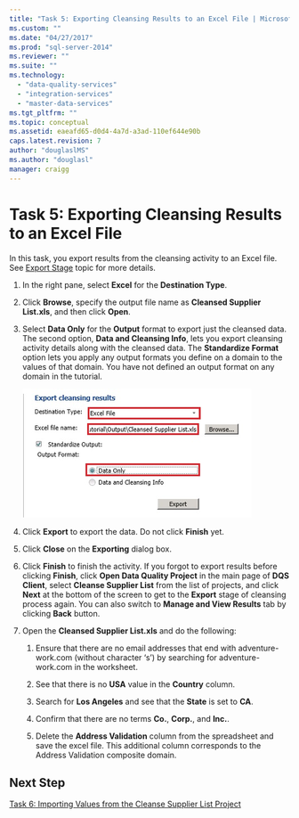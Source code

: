 ```yaml
---
title: "Task 5: Exporting Cleansing Results to an Excel File | Microsoft Docs"
ms.custom: ""
ms.date: "04/27/2017"
ms.prod: "sql-server-2014"
ms.reviewer: ""
ms.suite: ""
ms.technology: 
  - "data-quality-services"
  - "integration-services"
  - "master-data-services"
ms.tgt_pltfrm: ""
ms.topic: conceptual
ms.assetid: eaeafd65-d0d4-4a7d-a3ad-110ef644e90b
caps.latest.revision: 7
author: "douglaslMS"
ms.author: "douglasl"
manager: craigg
---
```

# Task 5: Exporting Cleansing Results to an Excel File
  In this task, you export results from the cleansing activity to an Excel file. See [Export Stage](http://msdn.microsoft.com/library/hh213061.aspx#Export) topic for more details.  
  
1.  In the right pane, select **Excel** for the **Destination Type**.  
  
2.  Click **Browse**, specify the output file name as **Cleansed Supplier List.xls**, and then click **Open**.  
  
3.  Select **Data Only** for the **Output** format to export just the cleansed data. The second option, **Data and Cleansing Info**, lets you export cleansing activity details along with the cleansed data. The **Standardize Format** option lets you apply any output formats you define on a domain to the values of that domain. You have not defined an output format on any domain in the tutorial.  
  
     ![Export Cleansing Results Page](../../2014/tutorials/media/et-exportingcleansingresultstoanexcelfile.jpg "Export Cleansing Results Page")  
  
4.  Click **Export** to export the data. Do not click **Finish** yet.  
  
5.  Click **Close** on the **Exporting** dialog box.  
  
6.  Click **Finish** to finish the activity. If you forgot to export results before clicking **Finish**, click **Open Data Quality Project** in the main page of **DQS Client**, select **Cleanse Supplier List** from the list of projects, and click **Next** at the bottom of the screen to get to the **Export** stage of cleansing process again. You can also switch to **Manage and View Results** tab by clicking **Back** button.  
  
7.  Open the **Cleansed Supplier List.xls** and do the following:  
  
    1.  Ensure that there are no email addresses that end with adventure-work.com (without character ‘s’) by searching for adventure-work.com in the worksheet.  
  
    2.  See that there is no **USA** value in the **Country** column.  
  
    3.  Search for **Los Angeles** and see that the **State** is set to **CA**.  
  
    4.  Confirm that there are no terms **Co.**, **Corp.**, and **Inc.**.  
  
    5.  Delete the **Address Validation** column from the spreadsheet and save the excel file. This additional column corresponds to the Address Validation composite domain.  
  
## Next Step  
 [Task 6: Importing Values from the Cleanse Supplier List Project](../../2014/tutorials/task-6-importing-values-from-the-cleanse-supplier-list-project.md)  
  
  